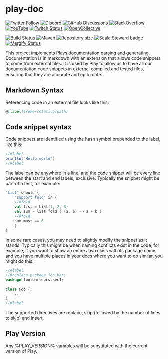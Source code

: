 # play-doc

[![Twitter Follow](https://img.shields.io/twitter/follow/playframework?label=follow&style=flat&logo=twitter&color=brightgreen)](https://twitter.com/playframework)
[![Discord](https://img.shields.io/discord/931647755942776882?logo=discord&logoColor=white)](https://discord.gg/g5s2vtZ4Fa)
[![GitHub Discussions](https://img.shields.io/github/discussions/playframework/playframework?&logo=github&color=brightgreen)](https://github.com/playframework/playframework/discussions)
[![StackOverflow](https://img.shields.io/static/v1?label=stackoverflow&logo=stackoverflow&logoColor=fe7a16&color=brightgreen&message=playframework)](https://stackoverflow.com/tags/playframework)
[![YouTube](https://img.shields.io/youtube/channel/views/UCRp6QDm5SDjbIuisUpxV9cg?label=watch&logo=youtube&style=flat&color=brightgreen&logoColor=ff0000)](https://www.youtube.com/channel/UCRp6QDm5SDjbIuisUpxV9cg)
[![Twitch Status](https://img.shields.io/twitch/status/playframework?logo=twitch&logoColor=white&color=brightgreen&label=live%20stream)](https://www.twitch.tv/playframework)
[![OpenCollective](https://img.shields.io/opencollective/all/playframework?label=financial%20contributors&logo=open-collective)](https://opencollective.com/playframework)

[![Build Status](https://github.com/playframework/play-doc/actions/workflows/build-test.yml/badge.svg)](https://github.com/playframework/play-doc/actions/workflows/build-test.yml)
[![Maven](https://img.shields.io/maven-central/v/com.typesafe.play/play-doc_2.13.svg?logo=apache-maven)](https://mvnrepository.com/artifact/com.typesafe.play/play-doc_2.13)
[![Repository size](https://img.shields.io/github/repo-size/playframework/play-doc.svg?logo=git)](https://github.com/playframework/play-doc)
[![Scala Steward badge](https://img.shields.io/badge/Scala_Steward-helping-blue.svg?style=flat&logo=data:image/png;base64,iVBORw0KGgoAAAANSUhEUgAAAA4AAAAQCAMAAAARSr4IAAAAVFBMVEUAAACHjojlOy5NWlrKzcYRKjGFjIbp293YycuLa3pYY2LSqql4f3pCUFTgSjNodYRmcXUsPD/NTTbjRS+2jomhgnzNc223cGvZS0HaSD0XLjbaSjElhIr+AAAAAXRSTlMAQObYZgAAAHlJREFUCNdNyosOwyAIhWHAQS1Vt7a77/3fcxxdmv0xwmckutAR1nkm4ggbyEcg/wWmlGLDAA3oL50xi6fk5ffZ3E2E3QfZDCcCN2YtbEWZt+Drc6u6rlqv7Uk0LdKqqr5rk2UCRXOk0vmQKGfc94nOJyQjouF9H/wCc9gECEYfONoAAAAASUVORK5CYII=)](https://scala-steward.org)
[![Mergify Status](https://img.shields.io/endpoint.svg?url=https://api.mergify.com/v1/badges/playframework/play-doc&style=flat)](https://mergify.com)

This project implements Plays documentation parsing and generating.  Documentation is in markdown with an extension that allows code snippets to come from external files.  It is used by Play to allow us to have all our documentation code snippets in external compiled and tested files, ensuring that they are accurate and up to date.

## Markdown Syntax

Referencing code in an external file looks like this:

```markdown
@[label](some/relative/path)
```

## Code snippet syntax

Code snippets are identified using the hash symbol prepended to the label, like this:

```scala
//#label
println("Hello world")
//#label
```

The label can be anywhere in a line, and the code snippet will be every line between the start and end labels, exclusive.  Typically the snippet might be part of a test, for example:

```scala
"List" should {
    "support fold" in {
    //#fold
    val list = List(1, 2, 3)
    val sum = list.fold { (a, b) => a + b }
    //#fold
    sum must_== 6
    }
}
```

In some rare cases, you may need to slightly modify the snippet as it stands.  Typically this might be when naming conflicts exist in the code, for example, if you want to show an entire Java class with its package name, and you have multiple places in your docs where you want to do similar, you might do this:

```scala
//#label
//#replace package foo.bar;
package foo.bar.docs.sec1;

class Foo {
    ...
}
//#label
```

The supported directives are replace, skip (followed by the number of lines to skip) and insert.

## Play Version

Any %PLAY_VERSION% variables will be substituted with the current version of Play.
